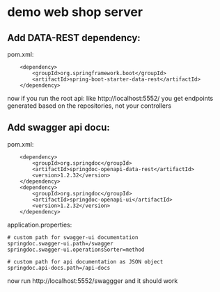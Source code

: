 # demo web shop server

## Add DATA-REST dependency: 

pom.xml:

        <dependency>
            <groupId>org.springframework.boot</groupId>
            <artifactId>spring-boot-starter-data-rest</artifactId>
        </dependency>

now if you run the root api: like http://localhost:5552/ you get endpoints generated based on the repositories, not your controllers

## Add swagger api docu:
pom.xml:

        <dependency>
            <groupId>org.springdoc</groupId>
            <artifactId>springdoc-openapi-data-rest</artifactId>
            <version>1.2.32</version>
        </dependency>
        <dependency>
            <groupId>org.springdoc</groupId>
            <artifactId>springdoc-openapi-ui</artifactId>
            <version>1.2.32</version>
        </dependency>

application.properties:

```
# custom path for swagger-ui documentation
springdoc.swagger-ui.path=/swagger
springdoc.swagger-ui.operationsSorter=method

# custom path for api documentation as JSON object
springdoc.api-docs.path=/api-docs
```

now run http://localhost:5552/swaggger and it should work

